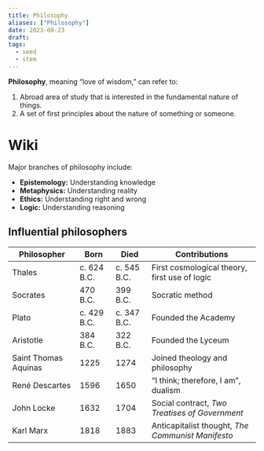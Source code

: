 ```yaml
---
title: Philosophy
aliases: ["Philosophy"]
date: 2023-08-23
draft:
tags:
  - seed
  - stem
---
```


**Philosophy**, meaning “love of wisdom,” can refer to:

1. Abroad area of study that is interested in the fundamental nature of things.
2. A set of first principles about the nature of something or someone.

# Wiki

Major branches of philosophy include:

- **Epistemology:** Understanding knowledge
- **Metaphysics:** Understanding reality
- **Ethics:** Understanding right and wrong
- **Logic:** Understanding reasoning

## Influential philosophers

| **Philosopher** | **Born** | **Died** | **Contributions** |
| --- | --- | --- | --- |
| Thales | c. 624 B.C. | c. 545 B.C. | First cosmological theory, first use of logic |
| Socrates | 470 B.C. | 399 B.C. | Socratic method |
| Plato | c. 429 B.C. | c. 347 B.C. | Founded the Academy |
| Aristotle | 384 B.C. | 322 B.C. | Founded the Lyceum |
| Saint Thomas Aquinas | 1225 | 1274 | Joined theology and philosophy |
| René Descartes | 1596 | 1650 | “I think; therefore, I am”, dualism |
| John Locke | 1632 | 1704 | Social contract, *Two Treatises of Government* |
| Karl Marx | 1818 | 1883 | Anticapitalist thought, *The Communist Manifesto* |